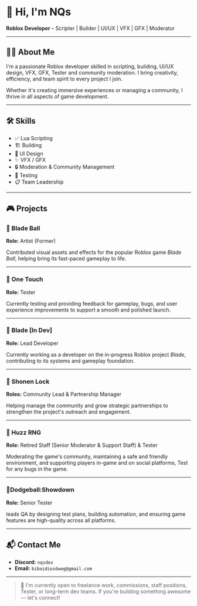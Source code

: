 # 👋 Hi, I'm NQs

**Roblox Developer** – Scripter | Builder | UI/UX | VFX | GFX | Moderator

---

## 🧑‍💻 About Me

I'm a passionate Roblox developer skilled in scripting, building, UI/UX design, VFX, GFX, Tester and community moderation. I bring creativity, efficiency, and team spirit to every project I join.

Whether it's creating immersive experiences or managing a community, I thrive in all aspects of game development.

---

## 🛠️ Skills

- ✅ Lua Scripting  
- 🏗️ Building  
- 🎨 UI Design  
- ✨ VFX / GFX  
- 🔒 Moderation & Community Management  
- 🧪 Testing 
- 📋 Team Leadership  

---

## 🎮 Projects

### 🔹 Blade Ball  
**Role:** Artist (Former) 

Contributed visual assets and effects for the popular Roblox game *Blade Ball*, helping bring its fast-paced gameplay to life.

---

### 🔹 One Touch  
**Role:** Tester 
 
Currently testing and providing feedback for gameplay, bugs, and user experience improvements to support a smooth and polished launch.

---

### 🔹 Blade [In Dev]  
**Role:** Lead Developer  

Currently working as a developer on the in-progress Roblox project *Blade*, contributing to its systems and gameplay foundation.

---

### 🔹 Shonen Lock  
**Roles:** Community Lead & Partnership Manager  

Helping manage the community and grow strategic partnerships to strengthen the project's outreach and engagement.

---

### 🔹 Huzz RNG  
**Role:** Retired Staff (Senior Moderator & Support Staff) & Tester 

Moderating the game's community, maintaining a safe and friendly environment, and supporting players in-game and on social platforms, Test for any bugs in the game.

---

### 🔹Dodgeball:Showdown
**Role:** Senior Tester

leads QA by designing test plans, building automation, and ensuring game features are high-quality across all platforms.

---
## 📬 Contact Me

- **Discord:** `nqsdev`  
- **Email:** `biboidiosdweg@gmail.com`

---

> 💼 I'm currently open to freelance work, commissions, staff positions, Tester, or long-term dev teams. If you're building something awesome — let's connect!



